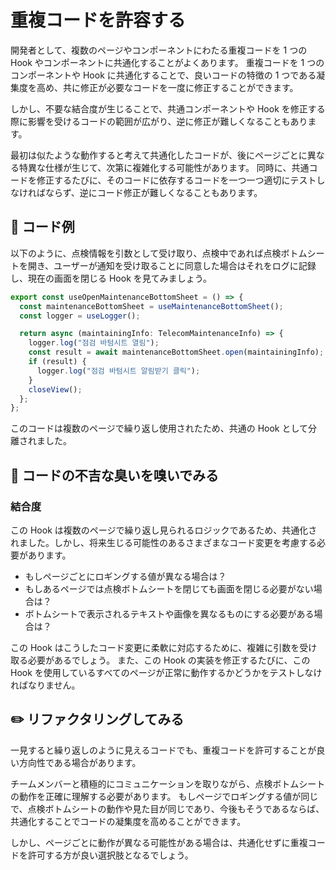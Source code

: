 # 重複コードを許容する

<div style="margin-top: 16px">
<Badge type="info" text="결합도" />
</div>

開発者として、複数のページやコンポーネントにわたる重複コードを 1 つの Hook やコンポーネントに共通化することがよくあります。
重複コードを 1 つのコンポーネントや Hook に共通化することで、良いコードの特徴の 1 つである凝集度を高め、共に修正が必要なコードを一度に修正することができます。

しかし、不要な結合度が生じることで、共通コンポーネントや Hook を修正する際に影響を受けるコードの範囲が広がり、逆に修正が難しくなることもあります。

最初は似たような動作すると考えて共通化したコードが、後にページごとに異なる特異な仕様が生じて、次第に複雑化する可能性があります。
同時に、共通コードを修正するたびに、そのコードに依存するコードを一つ一つ適切にテストしなければならず、逆にコード修正が難しくなることもあります。

## 📝 コード例

以下のように、点検情報を引数として受け取り、点検中であれば点検ボトムシートを開き、ユーザーが通知を受け取ることに同意した場合はそれをログに記録し、現在の画面を閉じる Hook を見てみましょう。

```typescript
export const useOpenMaintenanceBottomSheet = () => {
  const maintenanceBottomSheet = useMaintenanceBottomSheet();
  const logger = useLogger();

  return async (maintainingInfo: TelecomMaintenanceInfo) => {
    logger.log("점검 바텀시트 열림");
    const result = await maintenanceBottomSheet.open(maintainingInfo);
    if (result) {
      logger.log("점검 바텀시트 알림받기 클릭");
    }
    closeView();
  };
};
```

このコードは複数のページで繰り返し使用されたため、共通の Hook として分離されました。

## 👃 コードの不吉な臭いを嗅いでみる

### 結合度

この Hook は複数のページで繰り返し見られるロジックであるため、共通化されました。しかし、将来生じる可能性のあるさまざまなコード変更を考慮する必要があります。

- もしページごとにロギングする値が異なる場合は？
- もしあるページでは点検ボトムシートを閉じても画面を閉じる必要がない場合は？
- ボトムシートで表示されるテキストや画像を異なるものにする必要がある場合は？

この Hook はこうしたコード変更に柔軟に対応するために、複雑に引数を受け取る必要があるでしょう。
また、この Hook の実装を修正するたびに、この Hook を使用しているすべてのページが正常に動作するかどうかをテストしなければなりません。

## ✏️ リファクタリングしてみる

一見すると繰り返しのように見えるコードでも、重複コードを許可することが良い方向性である場合があります。

チームメンバーと積極的にコミュニケーションを取りながら、点検ボトムシートの動作を正確に理解する必要があります。
もしページでロギングする値が同じで、点検ボトムシートの動作や見た目が同じであり、今後もそうであるならば、共通化することでコードの凝集度を高めることができます。

しかし、ページごとに動作が異なる可能性がある場合は、共通化せずに重複コードを許可する方が良い選択肢となるでしょう。
